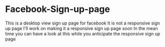 # Facebook-Sign-up-page
This is a desktop view sign up page for facebook
It is not a responsive sign up page
I'll work on making it a responsive sign up page soon
In the mean time you can have a look at this while you anticipate the responsive sign up page

